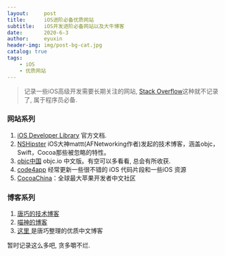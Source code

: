 ```yaml
---
layout:     post
title:      iOS进阶必备优质网站
subtitle:   iOS开发进阶必备网站以及大牛博客
date:       2020-6-3
author:     eyuxin
header-img: img/post-bg-cat.jpg
catalog: true
tags:
    - iOS
    - 优质网站
---
```




>   记录一些iOS高级开发需要长期关注的网站, [Stack Overflow](https://stackoverflow.com/)这种就不记录了, 属于程序员必备.

### 网站系列

1.  [iOS Developer Library](https://link.zhihu.com/?target=https%3A//developer.apple.com/library/ios/navigation/) 官方文档.
2.  [NSHipster](https://link.zhihu.com/?target=http%3A//nshipster.com/) iOS大神mattt(AFNetworking作者)发起的技术博客，涵盖objc，Swift，Cocoa那些被忽略的特性。
3.  [objc中国](https://link.zhihu.com/?target=http%3A//objccn.io/) objc.io 中文版。有空可以多看看, 总会有所收获.
4.  [code4app](http://www.code4app.com/code.php) 经常更新一些很不错的 iOS 代码片段和一些iOS 资源
5.  [CocoaChina](https://link.zhihu.com/?target=http%3A//www.cocoachina.com/)：全球最大苹果开发者中文社区

### 博客系列

1.  [唐巧的技术博客](https://link.zhihu.com/?target=http%3A//blog.devtang.com/) 
2.  [喵神的博客](https://onevcat.com/#blog)
3.  [这里 ](https://github.com/tangqiaoboy/iOSBlogCN)是唐巧整理的优质中文博客

暂时记录这么多吧, 贪多嚼不烂.